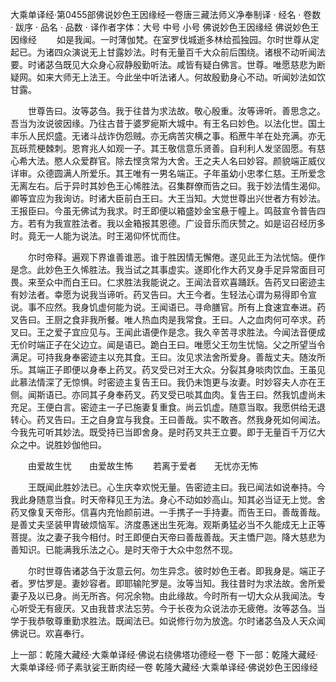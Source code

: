 大乘单译经·第0455部佛说妙色王因缘经一卷唐三藏法师义净奉制译
· 经名 · 卷数 · 跋序
· 品名 · 品数 · 译作者字体：大号 中号 小号
佛说妙色王因缘经
佛说妙色王因缘经
　　如是我闻。一时薄伽梵。在室罗伐城逝多林给孤独园。尔时世尊从定起已。为诸四众演说无上甘露妙法。时有无量百千大众前后围绕。诸根不动听闻法要。时诸苾刍既见大众身心寂静殷勤听法。咸皆有疑白佛言。世尊。唯愿慈悲为断疑网。如来大师无上法王。今此坐中听法诸人。何故殷勤身心不动。听闻妙法如饮甘露。

　　世尊告曰。汝等苾刍。我于往昔为求法故。敬心殷重。汝等谛听。善思念之。吾当为汝说彼因缘。乃往古昔于婆罗痆斯大城中。有王名曰妙色。以法化世。国土丰乐人民炽盛。无诸斗战诈伪怨贼。亦无病苦灾横之事。稻蔗牛羊在处充满。亦无瓦砾荒梗棘刺。恩育兆人如观一子。其王敬信意乐贤善。自利利人发坚固愿。有慈心希大法。愍人众爱群官。除去悭贪常为大舍。王之夫人名曰妙容。颜貌端正威仪详审。众德圆满人所爱乐。其王唯有一男名端正。子年虽幼小忠孝仁慈。王所爱念无离左右。后于异时其妙色王心悕胜法。召集群僚而告之曰。我于妙法情生渴仰。卿等宜应为我询访。时诸大臣前白王曰。大王当知。大觉世尊出兴世者方有妙法。王报臣曰。今虽无佛试为我求。时王即便以箱盛妙金宝悬于幢上。鸣鼓宣令普告四方。若有为我宣胜法者。我以金箱报其恩德。广设音乐而庆赞之。如是诏召经历多时。竟无一人能为说法。时王渴仰怀忧而住。

　　尔时帝释。遍观下界谁善谁恶。谁于胜因情无懈倦。遂见此王为法忧恼。便作是念。此妙色王久悕胜法。我当试之其事虚实。遂即化作大药叉身手足异常面目可畏。来至众中而白王曰。仁求胜法我能说之。王闻法音欢喜踊跃。告药叉曰密迹主有妙法者。幸愿为说我当谛听。药叉告曰。大王今者。生轻法心谓为易得即令宣说。事不应然。我身饥虚何能为说。王闻语已。寻命膳官。所有上食速宜奉进。药叉告曰。王厨之食非我所餐。唯人热血肉是我常食。王曰。人之血肉何可卒求。药叉曰。王之爱子宜应见与。王闻此语便作是念。我久辛苦寻求胜法。今闻法音便成无价时端正子在父边立。闻是语已。跪白王曰。唯愿父王勿生忧恼。父之所望当令满足。可持我身奉密迹主以充其食。王曰。汝见求法舍所爱身。善哉丈夫。随汝所乐。其端正子即便以身奉上药叉。药叉受已对王大众。分裂其身啖肉饮血。王虽见此慕法情深了无惊惧。时密迹主复告王曰。我仍未饱更与汝妻。时妙容夫人亦在王侧。闻斯语已。亦同其子身奉药叉。药叉受已啖其血肉。复告王曰。然我饥虚尚未充足。王便白言。密迹主一子已施妻复重食。尚云饥虚。随意当取。我愿供给无退转心。药叉告曰。王之自身宜与我食。王曰善哉。实不敢吝。然我身死如何闻法。今我先可听其妙法。既受持已当即舍身。是时药叉共王立要。即于无量百千万亿大众之中。说胜妙伽他曰。

　　由爱故生忧　　由爱故生怖
　　若离于爱者　　无忧亦无怖

　　王既闻此胜妙法已。心生庆幸欢悦无量。告密迹主曰。我已闻法如说奉持。今我此身随意当食。时天帝释见王为法。身心不动如妙高山。知其必当证无上觉。舍药叉像复天帝形。信喜内充怡颜前进。一手携子一手持妻。而告王曰。善哉善哉。是善丈夫坚装甲胄破烦恼军。济度愚迷出生死海。观斯勇猛必当不久能成无上正等菩提。汝之妻子我今相付。时王即便白天帝曰善哉善哉。天主憍尸迦。降大慈悲为善知识。已能满我乐法之心。是时天帝于大众中忽然不现。

　　尔时世尊告诸苾刍于汝意云何。勿生异念。彼时妙色王者。即我身是。端正子者。罗怙罗是。妻妙容者。即耶输陀罗是。汝等当知。我往昔时为求法故。舍所爱妻子及以已身。尚无所吝。何况余物。由此缘故。今时所有一切大众从我闻法。专心听受无有疲厌。又由我昔求法忘劳。今于长夜为众说法亦无疲倦。汝等苾刍。当学于我恭敬尊重勤求胜法。既闻法已。如说修行勿为放逸。尔时诸苾刍及人天众闻佛说已。欢喜奉行。

上一部：乾隆大藏经·大乘单译经·佛说右绕佛塔功德经一卷
下一部：乾隆大藏经·大乘单译经·师子素驮娑王断肉经一卷
乾隆大藏经·大乘单译经·佛说妙色王因缘经